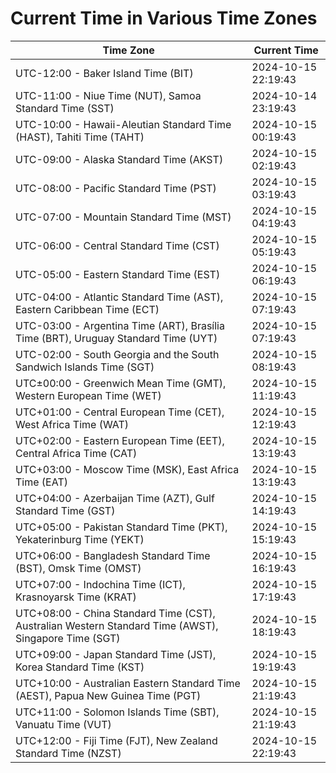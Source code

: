 # Current Time in Various Time Zones

| Time Zone | Current Time |
|-----------|--------------|
| UTC-12:00 - Baker Island Time (BIT) | 2024-10-15 22:19:43 |
| UTC-11:00 - Niue Time (NUT), Samoa Standard Time (SST) | 2024-10-14 23:19:43 |
| UTC-10:00 - Hawaii-Aleutian Standard Time (HAST), Tahiti Time (TAHT) | 2024-10-15 00:19:43 |
| UTC-09:00 - Alaska Standard Time (AKST) | 2024-10-15 02:19:43 |
| UTC-08:00 - Pacific Standard Time (PST) | 2024-10-15 03:19:43 |
| UTC-07:00 - Mountain Standard Time (MST) | 2024-10-15 04:19:43 |
| UTC-06:00 - Central Standard Time (CST) | 2024-10-15 05:19:43 |
| UTC-05:00 - Eastern Standard Time (EST) | 2024-10-15 06:19:43 |
| UTC-04:00 - Atlantic Standard Time (AST), Eastern Caribbean Time (ECT) | 2024-10-15 07:19:43 |
| UTC-03:00 - Argentina Time (ART), Brasília Time (BRT), Uruguay Standard Time (UYT) | 2024-10-15 07:19:43 |
| UTC-02:00 - South Georgia and the South Sandwich Islands Time (SGT) | 2024-10-15 08:19:43 |
| UTC±00:00 - Greenwich Mean Time (GMT), Western European Time (WET) | 2024-10-15 11:19:43 |
| UTC+01:00 - Central European Time (CET), West Africa Time (WAT) | 2024-10-15 12:19:43 |
| UTC+02:00 - Eastern European Time (EET), Central Africa Time (CAT) | 2024-10-15 13:19:43 |
| UTC+03:00 - Moscow Time (MSK), East Africa Time (EAT) | 2024-10-15 13:19:43 |
| UTC+04:00 - Azerbaijan Time (AZT), Gulf Standard Time (GST) | 2024-10-15 14:19:43 |
| UTC+05:00 - Pakistan Standard Time (PKT), Yekaterinburg Time (YEKT) | 2024-10-15 15:19:43 |
| UTC+06:00 - Bangladesh Standard Time (BST), Omsk Time (OMST) | 2024-10-15 16:19:43 |
| UTC+07:00 - Indochina Time (ICT), Krasnoyarsk Time (KRAT) | 2024-10-15 17:19:43 |
| UTC+08:00 - China Standard Time (CST), Australian Western Standard Time (AWST), Singapore Time (SGT) | 2024-10-15 18:19:43 |
| UTC+09:00 - Japan Standard Time (JST), Korea Standard Time (KST) | 2024-10-15 19:19:43 |
| UTC+10:00 - Australian Eastern Standard Time (AEST), Papua New Guinea Time (PGT) | 2024-10-15 21:19:43 |
| UTC+11:00 - Solomon Islands Time (SBT), Vanuatu Time (VUT) | 2024-10-15 21:19:43 |
| UTC+12:00 - Fiji Time (FJT), New Zealand Standard Time (NZST) | 2024-10-15 22:19:43 |
